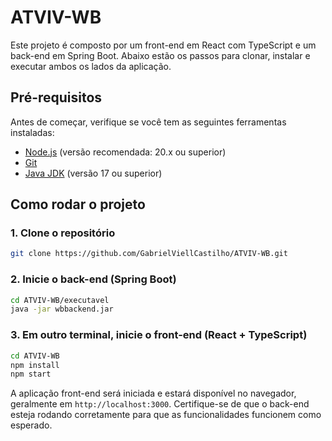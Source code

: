 # ATVIV-WB

Este projeto é composto por um front-end em React com TypeScript e um back-end em Spring Boot. Abaixo estão os passos para clonar, instalar e executar ambos os lados da aplicação.

## Pré-requisitos

Antes de começar, verifique se você tem as seguintes ferramentas instaladas:

- [Node.js](https://nodejs.org/) (versão recomendada: 20.x ou superior)
- [Git](https://git-scm.com/)
- [Java JDK](https://www.oracle.com/java/technologies/javase-downloads.html) (versão 17 ou superior)

## Como rodar o projeto

### 1. Clone o repositório

```bash
git clone https://github.com/GabrielViellCastilho/ATVIV-WB.git
```

### 2. Inicie o back-end (Spring Boot)

```bash
cd ATVIV-WB/executavel
java -jar wbbackend.jar
```

### 3. Em outro terminal, inicie o front-end (React + TypeScript)

```bash
cd ATVIV-WB
npm install
npm start
```

A aplicação front-end será iniciada e estará disponível no navegador, geralmente em `http://localhost:3000`. Certifique-se de que o back-end esteja rodando corretamente para que as funcionalidades funcionem como esperado.
